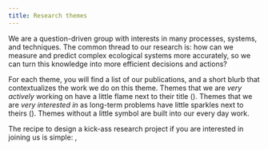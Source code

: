```yaml
---
title: Research themes
---
```


We are a question-driven group with interests in many processes, systems, and techniques. The common thread to our research is: how can we measure and predict complex ecological systems more accurately, so we can turn this knowledge into more efficient decisions and actions?

For each theme, you will find a list of our publications, and a short blurb that contextualizes the work we do on this theme. Themes that we are *very actively* working on have a little flame next to their title (<i class="ri-fire-line"></i>). Themes that we are *very interested in* as long-term problems have little sparkles next to theirs (<i class="ri-sparkling-line"></i>). Themes without a little symbol are built into our every day work.

The recipe to design a kick-ass research project if you are interested in joining us is simple: <i class="ri-fire-line"></i> <i class="ri-equal-line"></i> <i class="ri-heart-line"></i>, <i class="ri-fire-line"></i> <i class="ri-add-line"></i> <i class="ri-sparkling-line"></i> <i class="ri-equal-line"></i> <i class="ri-hearts-line"></i>